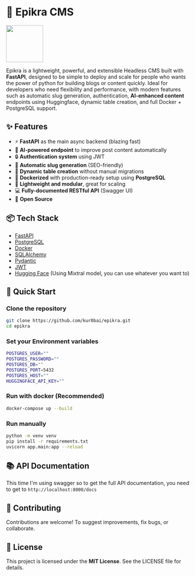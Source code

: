 
# 🐍 Epikra CMS

<img src="https://imgur.com/YTtEgfb.png" height="100" align="center">

Epikra is a lightweight, powerful, and extensible Headless CMS built with **FastAPI**,  designed to be simple to deploy and scale for people who wants the power of python for building blogs or content quickly. Ideal for developers who need flexibility and performance, with modern features such as automatic slug generation, authentication, **AI-enhanced content** endpoints using Huggingface, dynamic table creation, and full Docker + PostgreSQL support.

## ✨ Features

- ⚡ **FastAPI** as the main async backend (blazing fast)
- 🧠 **AI-powered endpoint** to improve post content automatically
- 🔒 **Authentication system** using JWT
- 📝 **Automatic slug generation** (SEO-friendly)
- 🧩 **Dynamic table creation** without manual migrations
- 🐳 **Dockerized** with production-ready setup using **PostgreSQL**
- 🧬 **Lightweight and modular**, great for scaling
- 💻 **Fully-documented RESTful API** (Swagger UI)
- 💚 **Open Source**

## 📦 Tech Stack

- [FastAPI](https://fastapi.tiangolo.com/)
- [PostgreSQL](https://www.postgresql.org/)
- [Docker](https://www.docker.com/)
- [SQLAlchemy](https://www.sqlalchemy.org/)
- [Pydantic](https://docs.pydantic.dev/)
- [JWT](https://jwt.io/)
- [Hugging Face](https://huggingface.co/) (Using Mixtral model, you can use whatever you want to)

## 🚀 Quick Start

### Clone the repository

```bash
git clone https://github.com/kur0bai/epikra.git
cd epikra
```

### Set your Environment variables

```bash
POSTGRES_USER=""
POSTGRES_PASSWORD=""
POSTGRES_DB=""
POSTGRES_PORT=5432
POSTGRES_HOST=""
HUGGINGFACE_API_KEY=""
```
### Run with docker (Recommended)
```bash
docker-compose up --build
```
### Run manually
```bash
python -m venv venv
pip install -r requirements.txt
uvicorn app.main:app --reload
``` 
## 📚 API Documentation

This time I'm using swagger so to get the full API documentation, you need to get to 
`http://localhost:8000/docs`

## 🤝 Contributing

Contributions are welcome! To suggest improvements, fix bugs, or collaborate.

## 📄 License
This project is licensed under the **MIT License**. See the LICENSE file for details.
